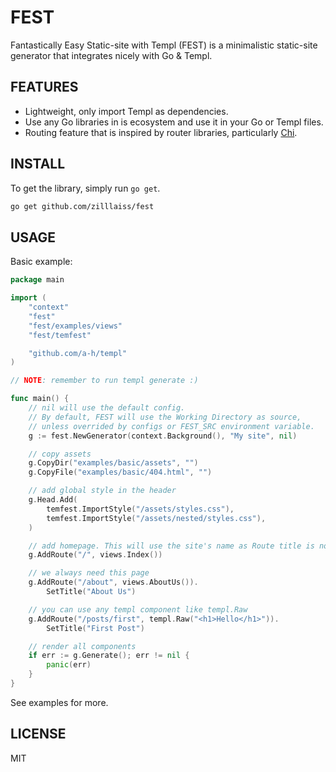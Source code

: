# FEST 

Fantastically Easy Static-site with Templ (FEST) is a minimalistic static-site generator that integrates nicely with Go & Templ.

## FEATURES

- Lightweight, only import Templ as dependencies.
- Use any Go libraries in is ecosystem and use it in your Go or Templ files.
- Routing feature that is inspired by router libraries, particularly [Chi](https://github.com/go-chi/chi).

## INSTALL

To get the library, simply run `go get`.
```sh
go get github.com/zilllaiss/fest
```

## USAGE

Basic example:
```go
package main

import (
	"context"
	"fest"
	"fest/examples/views"
	"fest/temfest"

	"github.com/a-h/templ"
)

// NOTE: remember to run templ generate :)

func main() {
	// nil will use the default config.
	// By default, FEST will use the Working Directory as source,
	// unless overrided by configs or FEST_SRC environment variable.
	g := fest.NewGenerator(context.Background(), "My site", nil)

	// copy assets
	g.CopyDir("examples/basic/assets", "")
	g.CopyFile("examples/basic/404.html", "")

	// add global style in the header
	g.Head.Add(
		temfest.ImportStyle("/assets/styles.css"),
		temfest.ImportStyle("/assets/nested/styles.css"),
	)

	// add homepage. This will use the site's name as Route title is not set
	g.AddRoute("/", views.Index())

	// we always need this page
	g.AddRoute("/about", views.AboutUs()).
		SetTitle("About Us")

	// you can use any templ component like templ.Raw
	g.AddRoute("/posts/first", templ.Raw("<h1>Hello</h1>")).
		SetTitle("First Post")

	// render all components
	if err := g.Generate(); err != nil {
		panic(err)
    }
}
```

See examples for more.

## LICENSE

MIT
